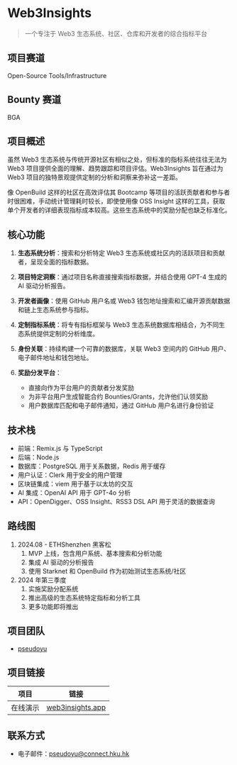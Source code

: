 # Web3Insights

> 一个专注于 Web3 生态系统、社区、仓库和开发者的综合指标平台

## 项目赛道

Open-Source Tools/Infrastructure

## Bounty 赛道

BGA

## 项目概述

虽然 Web3 生态系统与传统开源社区有相似之处，但标准的指标系统往往无法为 Web3 项目提供全面的理解、趋势跟踪和项目评估。Web3Insights 旨在通过为 Web3 项目的独特景观提供定制的分析和洞察来弥补这一差距。

像 OpenBuild 这样的社区在高效评估其 Bootcamp 等项目的活跃贡献者和参与者时很困难，手动统计管理耗时较长，即使使用像 OSS Insight 这样的工具，获取单个开发者的详细表现指标成本较高。这些生态系统中的奖励分配也缺乏标准化。

## 核心功能

1. **生态系统分析**：搜索和分析特定 Web3 生态系统或社区内的活跃项目和贡献者，呈现全面的指标数据。

2. **项目特定洞察**：通过项目名称直接搜索指标数据，并结合使用 GPT-4 生成的 AI 驱动分析报告。

3. **开发者画像**：使用 GitHub 用户名或 Web3 钱包地址搜索和汇编开源贡献数据和链上生态系统参与指标。

4. **定制指标系统**：将专有指标框架与 Web3 生态系统数据库相结合，为不同生态系统提供定制的分析维度。

5. **身份关联**：持续构建一个可靠的数据库，关联 Web3 空间内的 GitHub 用户、电子邮件地址和钱包地址。

6. **奖励分发平台**：
   - 直接向作为平台用户的贡献者分发奖励
   - 为非平台用户生成智能合约 Bounties/Grants，允许他们认领奖励
   - 用户数据库匹配和电子邮件通知，通过 GitHub 用户名进行身份验证

## 技术栈

- 前端：Remix.js 与 TypeScript
- 后端：Node.js
- 数据库：PostgreSQL 用于关系数据，Redis 用于缓存
- 用户认证：Clerk 用于安全的用户管理
- 区块链集成：viem 用于基于以太坊的交互
- AI 集成：OpenAI API 用于 GPT-4o 分析
- API：OpenDigger、OSS Insight、RSS3 DSL API 用于灵活的数据查询

## 路线图

1. 2024.08 - ETHShenzhen 黑客松
   1. MVP 上线，包含用户系统、基本搜索和分析功能
   2. 集成 AI 驱动的分析报告
   3. 使用 Starknet 和 OpenBuild 作为初始测试生态系统/社区
2. 2024 年第三季度
   1. 实施奖励分配系统
   2. 推出高级的生态系统特定指标和分析工具
   3. 更多功能即将推出

## 项目团队

- [pseudoyu](https://github.com/pseudoyu)

## 项目链接

| 项目 | 链接 |
| --- | --- |
| 在线演示 | [web3insights.app](https://web3insights.app) |

## 联系方式

- 电子邮件：[pseudoyu@connect.hku.hk](mailto:pseudoyu@connect.hku.hk)
